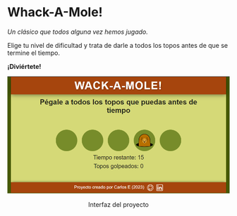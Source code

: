 # Whack-A-Mole!


*Un clásico que todos alguna vez hemos jugado.*

Elige tu nivel de dificultad y trata de darle a todos los topos antes de que se termine el tiempo.

**¡Diviértete!**

<div align='center'>
    <img src='img/web.png'>
    <p>Interfaz del proyecto</p>
</div>